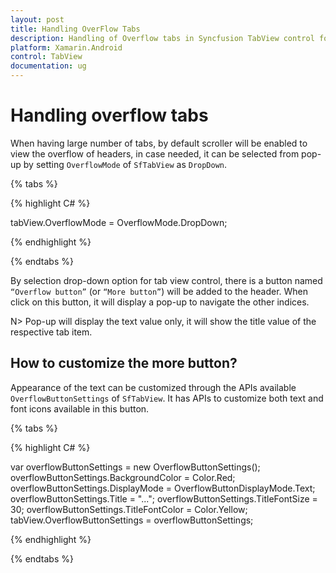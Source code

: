 ```yaml
---
layout: post
title: Handling OverFlow Tabs
description: Handling of Overflow tabs in Syncfusion TabView control for Xamarin.Android platform
platform: Xamarin.Android
control: TabView
documentation: ug
---
```


# Handling overflow tabs

When having large number of tabs, by default scroller will be enabled to view the overflow of headers, in case needed, it can be selected from pop-up by setting `OverflowMode` of `SfTabView` as `DropDown`.

{% tabs %}

{% highlight C# %}

tabView.OverflowMode = OverflowMode.DropDown;
			
{% endhighlight %}

{% endtabs %}

By selection drop-down option for tab view control, there is a button named `“Overflow button”` (or `“More button”`) will be added to the header. When click on this button, it will display a pop-up to navigate the other indices.

N> Pop-up will display the text value only, it will show the title value of the respective tab item.

## How to customize the more button?

Appearance of the text can be customized through the APIs available `OverflowButtonSettings` of `SfTabView`. It has APIs to customize both text and font icons available in this button. 

{% tabs %}

{% highlight C# %}

var overflowButtonSettings = new OverflowButtonSettings();
overflowButtonSettings.BackgroundColor = Color.Red;
overflowButtonSettings.DisplayMode = OverflowButtonDisplayMode.Text;
overflowButtonSettings.Title = "...";
overflowButtonSettings.TitleFontSize = 30;
overflowButtonSettings.TitleFontColor = Color.Yellow;
tabView.OverflowButtonSettings = overflowButtonSettings;
			
{% endhighlight %}

{% endtabs %}
